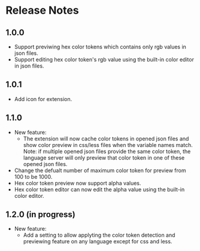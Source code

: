 # Release Notes

## 1.0.0

- Support previwing hex color tokens which contains only rgb values in json files.
- Support editing hex color token's rgb value using the built-in color editor in json files.

## 1.0.1

- Add icon for extension.

## 1.1.0

- New feature:
  - The extension will now cache color tokens in opened json files and show color preview in css/less files when the variable names match. Note: if multiple opened json files provide the same color token, the language server will only preview that color token in one of these opened json files. 
- Change the defualt number of maximum color token for preview from 100 to be 1000.
- Hex color token preview now support alpha values.
- Hex color token editor can now edit the alpha value using the built-in color editor.

## 1.2.0 (in progress)

- New feature:
  - Add a setting to allow applyting the color token detection and previewing feature on any language except for css and less.